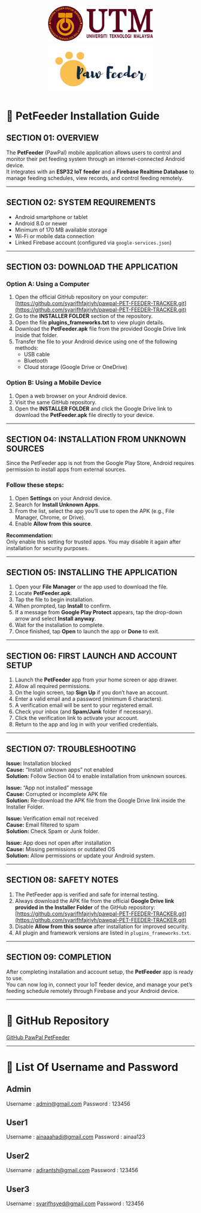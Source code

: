 <p style="text-align:center;">
  <img src="UTMLOGO.png" alt="UTM" style="width:280px; height:auto; margin:5px;">
  <img src="PawpalLogo.png" alt="logopawpal" style="width:280px; height:auto; margin:5px;">
</p>

# 🐾 PetFeeder Installation Guide

## SECTION 01: OVERVIEW
The **PetFeeder** (PawPal) mobile application allows users to control and monitor their pet feeding system through an internet-connected Android device.  
It integrates with an **ESP32 IoT feeder** and a **Firebase Realtime Database** to manage feeding schedules, view records, and control feeding remotely.

---

## SECTION 02: SYSTEM REQUIREMENTS
- Android smartphone or tablet  
- Android 8.0 or newer  
- Minimum of 170 MB available storage  
- Wi-Fi or mobile data connection  
- Linked Firebase account (configured via `google-services.json`)

---

## SECTION 03: DOWNLOAD THE APPLICATION

### Option A: Using a Computer
1. Open the official GitHub repository on your computer:  
   [https://github.com/syarifhfajriyh/pawpal-PET-FEEDER-TRACKER.git](https://github.com/syarifhfajriyh/pawpal-PET-FEEDER-TRACKER.git)
2. Go to the **INSTALLER FOLDER** section of the repository.  
3. Open the file **plugins_frameworks.txt** to view plugin details.  
4. Download the **PetFeeder.apk** file from the provided Google Drive link inside that folder.  
5. Transfer the file to your Android device using one of the following methods:  
   - USB cable  
   - Bluetooth  
   - Cloud storage (Google Drive or OneDrive)

### Option B: Using a Mobile Device
1. Open a web browser on your Android device.  
2. Visit the same GitHub repository.  
3. Open the **INSTALLER FOLDER** and click the Google Drive link to download the **PetFeeder.apk** file directly to your device.

---

## SECTION 04: INSTALLATION FROM UNKNOWN SOURCES
Since the PetFeeder app is not from the Google Play Store, Android requires permission to install apps from external sources.

### Follow these steps:
1. Open **Settings** on your Android device.  
2. Search for **Install Unknown Apps**.  
3. From the list, select the app you’ll use to open the APK (e.g., File Manager, Chrome, or Drive).  
4. Enable **Allow from this source**.

**Recommendation:**  
Only enable this setting for trusted apps. You may disable it again after installation for security purposes.

---

## SECTION 05: INSTALLING THE APPLICATION
1. Open your **File Manager** or the app used to download the file.  
2. Locate **PetFeeder.apk**.  
3. Tap the file to begin installation.  
4. When prompted, tap **Install** to confirm.  
5. If a message from **Google Play Protect** appears, tap the drop-down arrow and select **Install anyway**.  
6. Wait for the installation to complete.  
7. Once finished, tap **Open** to launch the app or **Done** to exit.

---

## SECTION 06: FIRST LAUNCH AND ACCOUNT SETUP
1. Launch the **PetFeeder** app from your home screen or app drawer.  
2. Allow all required permissions.  
3. On the login screen, tap **Sign Up** if you don’t have an account.  
4. Enter a valid email and a password (minimum 6 characters).  
5. A verification email will be sent to your registered email.  
6. Check your inbox (and **Spam/Junk** folder if necessary).  
7. Click the verification link to activate your account.  
8. Return to the app and log in with your verified credentials.

---

## SECTION 07: TROUBLESHOOTING

**Issue:** Installation blocked  
**Cause:** “Install unknown apps” not enabled  
**Solution:** Follow Section 04 to enable installation from unknown sources.

**Issue:** “App not installed” message  
**Cause:** Corrupted or incomplete APK file  
**Solution:** Re-download the APK file from the Google Drive link inside the Installer Folder.

**Issue:** Verification email not received  
**Cause:** Email filtered to spam  
**Solution:** Check Spam or Junk folder.

**Issue:** App does not open after installation  
**Cause:** Missing permissions or outdated OS  
**Solution:** Allow permissions or update your Android system.

---

## SECTION 08: SAFETY NOTES
1. The PetFeeder app is verified and safe for internal testing.  
2. Always download the APK file from the official **Google Drive link provided in the Installer Folder** of the GitHub repository:  
   [https://github.com/syarifhfajriyh/pawpal-PET-FEEDER-TRACKER.git](https://github.com/syarifhfajriyh/pawpal-PET-FEEDER-TRACKER.git)  
3. Disable **Allow from this source** after installation for improved security.  
4. All plugin and framework versions are listed in `plugins_frameworks.txt`.

---

## SECTION 09: COMPLETION
After completing installation and account setup, the **PetFeeder** app is ready to use.  
You can now log in, connect your IoT feeder device, and manage your pet’s feeding schedule remotely through Firebase and your Android device.

---

# 🔗 GitHub Repository
[GitHub PawPal PetFeeder](https://github.com/syarifhfajriyh/pawpal-PET-FEEDER-TRACKER.git)

---

# 👥 List Of Username and Password

## Admin 
Username : admin@gmail.com 
Password : 123456 

## User1 
Username : ainaaahadi@gmail.com 
Password : ainaa123 

## User2 
Username : adirantsh@gmail.com 
Password : 123456 

## User3 
Username : syarifhsyed@gmail.com 
Password : 123456



